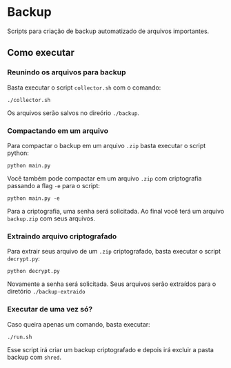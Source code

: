 # Backup

Scripts para criação de backup automatizado de arquivos importantes.

## Como executar

### Reunindo os arquivos para backup

Basta executar o script `collector.sh` com o comando:

```shell
./collector.sh
```

Os arquivos serão salvos no direório `./backup`.

### Compactando em um arquivo

Para compactar o backup em um arquivo `.zip` basta executar o script python:

```shell
python main.py
```

Você também pode compactar em um arquivo `.zip` com criptografia passando a flag `-e` para o script:

```shell
python main.py -e
```

Para a criptografia, uma senha será solicitada. Ao final você terá um arquivo `backup.zip` com seus arquivos.

### Extraindo arquivo criptografado

Para extrair seus arquivo de um `.zip` criptografado, basta executar o script `decrypt.py`:

```shell
python decrypt.py
```

Novamente a senha será solicitada. Seus arquivos serão extraídos para o diretório `./backup-extraido`

### Executar de uma vez só?

Caso queira apenas um comando, basta executar:

```shell
./run.sh
```

Esse script irá criar um backup criptografado e depois irá excluir a pasta backup com `shred`.